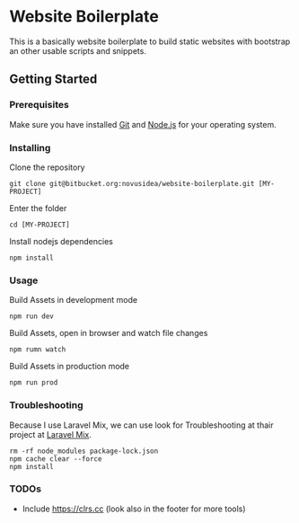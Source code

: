 # Website Boilerplate

This is a basically website boilerplate to build static websites with bootstrap an other usable scripts and snippets.

## Getting Started

### Prerequisites

Make sure you have installed [Git](https://git-scm.com/) and  [Node.js](https://nodejs.org) for your operating system.

### Installing

Clone the repository

```
git clone git@bitbucket.org:novusidea/website-boilerplate.git [MY-PROJECT]
```

Enter the folder

```
cd [MY-PROJECT]
```

Install nodejs dependencies

```
npm install
```

### Usage

Build Assets in development mode

```
npm run dev
```

Build Assets, open in browser and watch file changes

```
npm rumn watch
```

Build Assets in production mode

```
npm run prod
```

### Troubleshooting

Because I use Laravel Mix, we can use look for Troubleshooting at thair project at [Laravel Mix](https://laravel-mix.com/docs/troubleshooting).

```
rm -rf node_modules package-lock.json
npm cache clear --force
npm install
```

### TODOs
* Include https://clrs.cc (look also in the footer for more tools)
